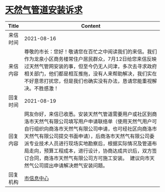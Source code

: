 # <a href="http://www.shangluo.gov.cn/zmhd/ldxxxx.jsp?urltype=leadermail.LeaderMailContentUrl&wbtreeid=1112&leadermailid=7676">天然气管道安装诉求</a>
|Title|Content|
|:---:|---|
|来信时间|2021-08-16|
|来信内容|尊敬的市长：您好！敬请您在百忙之中阅读我们的来信。我们作为龙泉小区商务楼常住户居民群众，7月12日给您来信反映过天然气管网安装的事，但至今仍无人问津，多次去寻求政府相关部门，他们都是相互推拖，没有人来帮助解决，我们实在不好意思打扰您，但是我们也确实没有办法，恳请您能重视解决。不胜感激！|
|回复时间|2021-08-19|
|回复内容|网友你好，来信已收悉。安装天然气管道需要用户或社区到商洛市天然气有限公司填写用户申请联络单（使用天然气用户可自行组织向商洛市天然气有限公司申请，也可经社区向商洛市天然气有限公司提交书面申请），后商洛市天然气有限公司委派专业技术人员进行现场实地勘察后，根据实际情况及管道布局走向，预算工程成本，进行设计，协商达成共识后，双方签订合同，商洛市天然气有限公司方可施工安装。  建议向市天然气公司提出申请解决燃气安装问题。|
|回复机构|<a href="../../categories/agencies/市信息中心.md">市信息中心</a>|
